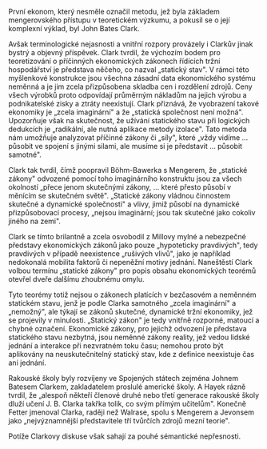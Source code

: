 První ekonom, který nesměle označil metodu, jež byla základem mengerovského přístupu v teoretickém výzkumu, a pokusil se o její komplexní výklad, byl John Bates Clark.

Avšak terminologické nejasnosti a vnitřní rozpory provázely i Clarkův jinak bystrý a objevný příspěvek. Clark tvrdil, že výchozím bodem pro teoretizování o příčinných ekonomických zákonech řídících tržní hospodářství je představa něčeho, co nazval „statický stav". V rámci této myšlenkové konstrukce jsou všechna zásadní data ekonomického systému neměnná a je jim zcela přizpůsobena skladba cen i rozdělení zdrojů. Ceny všech výrobků proto odpovídají průměrným nákladům na jejich výrobu a podnikatelské zisky a ztráty neexistují. Clark přiznává, že vyobrazení takové ekonomiky je „zcela imaginární" a že „statická společnost není možná". Upozorňuje však na skutečnost, že užívání statického stavu při logických dedukcích je „radikální, ale nutná aplikace metody izolace". Tato metoda nám umožňuje analyzovat příčinné zákony či „síly", které „vždy vidíme … působit ve spojení s jinými silami, ale musíme si je představit … působit samotné".

Clark tak tvrdil, čímž poopravil Böhm-Bawerka s Mengerem, že „statické zákony" odvozené pomocí toho imaginárního konstruktu jsou za všech okolností „přece jenom skutečnými zákony, … které přesto působí v měnícím se skutečném světě". „Statické zákony vládnou činnostem skutečné a dynamické společnosti" a vlivy, jimiž působí na dynamické přizpůsobovací procesy, „nejsou imaginární; jsou tak skutečné jako cokoliv jiného na zemi".

Clark se tímto brilantně a zcela osvobodil z Millovy mylné a nebezpečné představy ekonomických zákonů jako pouze „hypoteticky pravdivých", tedy pravdivých v případě neexistence „rušivých vlivů", jako je například nedokonalá mobilita faktorů či nepeněžní motivy jednání. Naneštěstí Clark volbou termínu „statické zákony" pro popis obsahu ekonomických teorémů otevřel dveře dalšímu zhoubnému omylu.

Tyto teorémy totiž nejsou o zákonech platících v bezčasovém a neměnném statickém stavu, jenž je podle Clarka samotného „zcela imaginární" a „nemožný", ale týkají se zákonů skutečné, dynamické tržní ekonomiky, jež se projevily v minulosti. „Statický zákon" je tedy vnitřně rozporné, matoucí a chybné označení. Ekonomické zákony, pro jejichž odvození je představa statického stavu nezbytná, jsou neměnné zákony reality, jež vedou lidské jednání a interakce při nezvratném toku času; nemohou proto být aplikovány na neuskutečnitelný statický stav, kde z definice neexistuje čas ani jednání.

Rakouské školy byly rozvíjeny ve Spojených státech zejména Johnem Batesem Clarkem, zakladatelem proslulé americké školy. A Hayek rázně tvrdil, že „alespoň někteří členové druhé nebo třetí generace rakouské školy dluží učení J. B. Clarka takřka tolik, co svým přímým učitelům". Konečně Fetter jmenoval Clarka, raději než Walrase, spolu s Mengerem a Jevonsem jako „nejvýznamnější představitele tří tvůrčích zdrojů mezní teorie".

Potíže Clarkovy diskuse však sahají za pouhé sémantické nepřesnosti.
